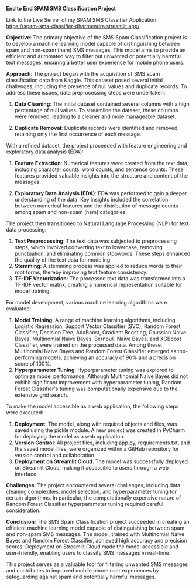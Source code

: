 **End to End SPAM SMS Classification Project**

Link to the Live Server of my SPAM SMS Classifier Application:
https://spam-sms-classifier-dharmendra.streamlit.app/

**Objective**:
The primary objective of the SMS Spam Classification project is to develop a machine learning model capable of distinguishing between spam and non-spam (ham) SMS messages. This model aims to provide an efficient and automated way to filter out unwanted or potentially harmful text messages, ensuring a better user experience for mobile phone users.

**Approach**:
The project began with the acquisition of SMS spam classification data from Kaggle. This dataset posed several initial challenges, including the presence of null values and duplicate records. To address these issues, data preprocessing steps were undertaken:

  1. **Data Cleaning**: The initial dataset contained several columns with a high percentage of null values. To streamline the dataset, these columns were removed, 
     leading to a cleaner and more manageable dataset.

  2. **Duplicate Removal**: Duplicate records were identified and removed, retaining only the first occurrence of each message.

With a refined dataset, the project proceeded with feature engineering and exploratory data analysis (EDA):

  1. **Feature Extraction**: Numerical features were created from the text data, including character counts, word counts, and sentence counts. These features 
     provided valuable insights into the structure and content of the messages.

  2. **Exploratory Data Analysis (EDA)**: EDA was performed to gain a deeper understanding of the data. Key insights included the correlation between numerical 
     features and the distribution of message counts among spam and non-spam (ham) categories.

The project then transitioned to Natural Language Processing (NLP) for text data processing:

  1. **Text Preprocessing**: The text data was subjected to preprocessing steps, which involved converting text to lowercase, removing punctuation, and eliminating 
     common stopwords. These steps enhanced the quality of the text data for modeling.
  2. **Stemming**: A stemming process was applied to reduce words to their root forms, thereby improving text feature consistency.
  3. **TF-IDF Vectorization**: The processed text data was transformed into a TF-IDF vector matrix, creating a numerical representation suitable for model training.

For model development, various machine learning algorithms were evaluated:

  1. **Model Training**: A range of machine learning algorithms, including Logistic Regression, Support Vector Classifier (SVC), Random Forest Classifier, Decision 
     Tree, AdaBoost, Gradient Boosting, Gaussian Naive Bayes, Multinomial Naive Bayes, Bernoulli Naive Bayes, and XGBoost Classifier, were trained on the processed 
     data. Among these, Multinomial Naive Bayes and Random Forest Classifier emerged as top-performing models, achieving an accuracy of 96% and a precision score 
     of 100%.
  2. **Hyperparameter Tuning**: Hyperparameter tuning was explored to optimize model performance. Although Multinomial Naive Bayes did not exhibit significant 
     improvement with hyperparameter tuning, Random Forest Classifier's tuning was computationally expensive due to the extensive grid search.

To make the model accessible as a web application, the following steps were executed:

  1. **Deployment**: The model, along with required objects and files, was saved using the pickle module. A new project was created in PyCharm for deploying the 
     model as a web application.
  2. **Version Control**: All project files, including app.py, requirements.txt, and the saved model files, were organized within a GitHub repository for version 
     control and collaboration.
  3. **Deployment on Streamlit Cloud**: The model was successfully deployed on Streamlit Cloud, making it accessible to users through a web interface.

**Challenges**:
The project encountered several challenges, including data cleaning complexities, model selection, and hyperparameter tuning for certain algorithms. In particular, the computationally expensive nature of Random Forest Classifier hyperparameter tuning required careful consideration.

**Conclusion**:
The SMS Spam Classification project succeeded in creating an efficient machine learning model capable of distinguishing between spam and non-spam SMS messages. The model, trained with Multinomial Naive Bayes and Random Forest Classifier, achieved high accuracy and precision scores. Deployment on Streamlit Cloud made the model accessible and user-friendly, enabling users to classify SMS messages in real-time.

This project serves as a valuable tool for filtering unwanted SMS messages and contributes to improved mobile phone user experiences by safeguarding against spam and potentially harmful messages.
